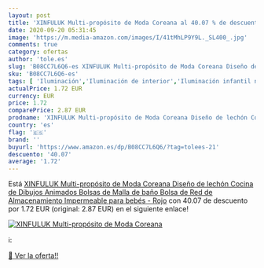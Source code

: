 ```yaml
---
layout: post
title: 'XINFULUK Multi-propósito de Moda Coreana al 40.07 % de descuento'
date: 2020-09-20 05:31:45
image: 'https://m.media-amazon.com/images/I/41tMhLP9Y9L._SL400_.jpg'
comments: true
category: ofertas
author: 'tole.es'
slug: 'B08CC7L6Q6-es XINFULUK Multi-propósito de Moda Coreana Diseño de lechón...'
sku: 'B08CC7L6Q6-es'
tags: [ 'Iluminación','Iluminación de interior','Iluminación infantil nocturna','Lámparas e iluminación infantil','Monos para bebés niño','Ropa','Ropa de una pieza para bebés niño','Ropa para bebés','Ropa para bebés niño','bebés', ]
actualPrice: 1.72 EUR
currency: EUR
price: 1.72
comparePrice: 2.87 EUR
prodname: 'XINFULUK Multi-propósito de Moda Coreana Diseño de lechón Cocina de Dibujos Animados Bolsas de Malla de baño Bolsa de Red de Almacenamiento Impermeable para bebés - Rojo'
country: 'es'
flag: '🇪🇸'
brand: ''
buyurl: 'https://www.amazon.es/dp/B08CC7L6Q6/?tag=tolees-21'
descuento: '40.07'
average: '1.72'
---
```


Está [XINFULUK Multi-propósito de Moda Coreana Diseño de lechón Cocina de Dibujos Animados Bolsas de Malla de baño Bolsa de Red de Almacenamiento Impermeable para bebés - Rojo](https://www.amazon.es/dp/B08CC7L6Q6/?tag=tolees-21) con 40.07 de descuento por 1.72 EUR (original: 2.87 EUR) en el siguiente enlace!

[![XINFULUK Multi-propósito de Moda Coreana](https://m.media-amazon.com/images/I/41tMhLP9Y9L._SL400_.jpg)](https://www.amazon.es/dp/B08CC7L6Q6/?tag=tolees-21)

ℹ️:


[🛒 Ver la oferta!!](https://www.amazon.es/dp/B08CC7L6Q6/?tag=tolees-21)
